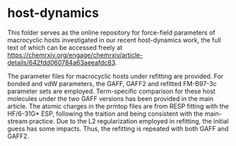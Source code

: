 # host-dynamics

This folder serves as the online repository for force-field parameters of macrocyclic hosts investigated in our recent host-dynamics work, the full text of which can be accessed freely at https://chemrxiv.org/engage/chemrxiv/article-details/642fdd060784a63aeeafdc83. 

The parameter files for macrocyclic hosts under refitting are provided. For bonded and vdW parameters, the GAFF, GAFF2 and refitted FM-B97-3c parameter sets are employed. Term-specific comparison for these host molecules under the two GAFF versions has been provided in the main article. The atomic charges in the prmtop files are from RESP fitting with the HF/6-31G* ESP, following the traition and being consistent with the main-stream practice. Due to the L2 regularization employed in refitting, the initial guess has some impacts. Thus, the refitting is repeated with both GAFF and GAFF2. 
